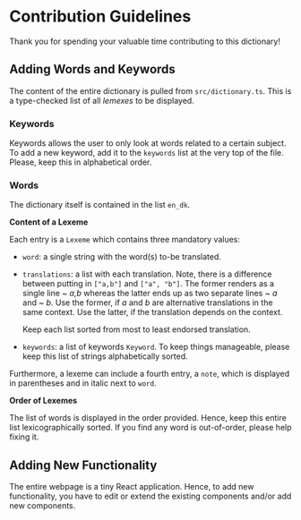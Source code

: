 # Contribution Guidelines

Thank you for spending your valuable time contributing to this dictionary!

## Adding Words and Keywords

The content of the entire dictionary is pulled from `src/dictionary.ts`. This is a type-checked list
of all *lemexes* to be displayed.

### Keywords

Keywords allows the user to only look at words related to a certain subject. To add a new keyword,
add it to the `keywords` list at the very top of the file. Please, keep this in alphabetical order.

### Words

The dictionary itself is contained in the list `en_dk`.

**Content of a Lexeme**

Each entry is a `Lexeme` which contains three mandatory values:

- `word`: a single string with the word(s) to-be translated.
- `translations`: a list with each translation. Note, there is a difference between putting in
  `["a,b"]` and `["a", "b"]`. The former renders as a single line *~ a,b* whereas the latter ends up
  as two separate lines *~ a* and *~ b*. Use the former, if *a* and *b* are alternative translations
  in the same context. Use the latter, if the translation depends on the context.

  Keep each list sorted from most to least endorsed translation.
- `keywords`: a list of keywords `Keyword`. To keep things manageable, please keep this list of
  strings alphabetically sorted.

Furthermore, a lexeme can include a fourth entry, a `note`, which is displayed in parentheses and in
italic next to `word`.

**Order of Lexemes**

The list of words is displayed in the order provided. Hence, keep this entire list lexicographically
sorted. If you find any word is out-of-order, please help fixing it.

## Adding New Functionality

The entire webpage is a tiny React application. Hence, to add new functionality, you have to edit or
extend the existing components and/or add new components.

